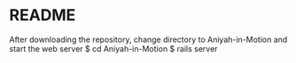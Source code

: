 # README

After downloading the repository, change directory to Aniyah-in-Motion and start the web server
  $ cd Aniyah-in-Motion
  $ rails server
  
  

